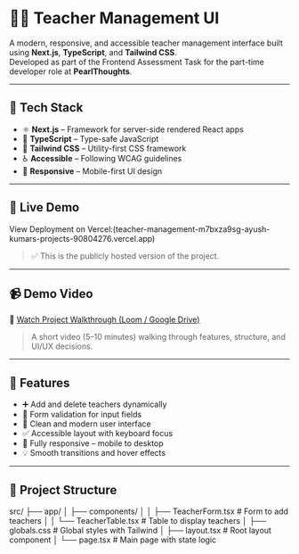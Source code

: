 # 👩‍🏫 Teacher Management UI

A modern, responsive, and accessible teacher management interface built using **Next.js**, **TypeScript**, and **Tailwind CSS**.  
Developed as part of the Frontend Assessment Task for the part-time developer role at **PearlThoughts**.

---

## 🔧 Tech Stack

- ⚛️ **Next.js** – Framework for server-side rendered React apps
- 🧠 **TypeScript** – Type-safe JavaScript
- 🎨 **Tailwind CSS** – Utility-first CSS framework
- ♿ **Accessible** – Following WCAG guidelines
- 📱 **Responsive** – Mobile-first UI design

---

## 🚀 Live Demo

View Deployment on Vercel:(teacher-management-m7bxza9sg-ayush-kumars-projects-90804276.vercel.app)

> ✅ This is the publicly hosted version of the project.

---

## 📹 Demo Video

🎥 [Watch Project Walkthrough (Loom / Google Drive)](https://www.loom.com/share/ac59b6b9d41043a9930671b3a1d35601?sid=d3e99e0f-ef13-42ba-9f51-83d4708606c2)

> A short video (5–10 minutes) walking through features, structure, and UI/UX decisions.

---

## 🧩 Features

- ➕ Add and delete teachers dynamically
- 📝 Form validation for input fields
- 🎯 Clean and modern user interface
- ✅ Accessible layout with keyboard focus
- 📱 Fully responsive – mobile to desktop
- 💡 Smooth transitions and hover effects

---

## 📁 Project Structure

src/
├── app/
│ ├── components/
│ │ ├── TeacherForm.tsx # Form to add teachers
│ │ └── TeacherTable.tsx # Table to display teachers
│ ├── globals.css # Global styles with Tailwind
│ ├── layout.tsx # Root layout component
│ └── page.tsx # Main page with state logic


